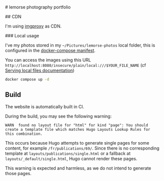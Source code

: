 # lemorse photography portfolio

## CDN

I'm using [imgproxy](https://docs.imgproxy.net/) as CDN.

### Local usage

I've my photos stored in my `~/Pictures/lemorse-photos` local folder, this is configured in the [docker-compose manifest](./docker-compose.yaml).

You can access the images using this URL `http://localhost:8080/insecure/plain/local:///$YOUR_FILE_NAME` (cf [Serving local files documentation](https://docs.imgproxy.net/image_sources/local_files))

```bash
docker compose up -d
```

## Build

The website is automatically built in CI.

During the build, you may see the following warning:

```
WARN  found no layout file for "html" for kind "page": You should create a template file which matches Hugo Layouts Lookup Rules for this combination.
```

This occurs because Hugo attempts to generate single pages for some content, for example `/fr/publications/69/`. Since there is no corresponding template at `layouts/publications/single.html` or a fallback at `layouts/_default/single.html`, Hugo cannot render these pages.  

This warning is expected and harmless, as we do not intend to generate those pages.
